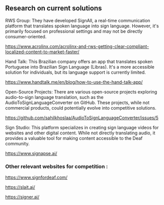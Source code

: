 ## Research on current solutions

RWS Group: They have developed SignAll, a real-time communication platform that translates spoken language into sign language. However, it's primarily focused on professional settings and may not be directly consumer-oriented.   

https://www.acrolinx.com/acrolinx-and-rws-getting-clear-compliant-localized-content-to-market-faster/

Hand Talk: This Brazilian company offers an app that translates spoken Portuguese into Brazilian Sign Language (Libras). It's a more accessible solution for individuals, but its language support is currently limited.   

https://www.handtalk.me/en/blog/how-to-use-the-hand-talk-app/

Open-Source Projects: There are various open-source projects exploring audio-to-sign language translation, such as the AudioToSignLanguageConverter on GitHub. These projects, while not commercial products, could potentially evolve into competitive solutions.   

https://github.com/sahilkhoslaa/AudioToSignLanguageConverter/issues/5

Sign Studio: This platform specializes in creating sign language videos for websites and other digital content. While not directly translating audio, it provides a valuable tool for making content accessible to the Deaf community.

https://www.signapse.ai/

### Other relevant websites for competition :

https://www.signfordeaf.com/

https://slait.ai/

https://signer.ai/

